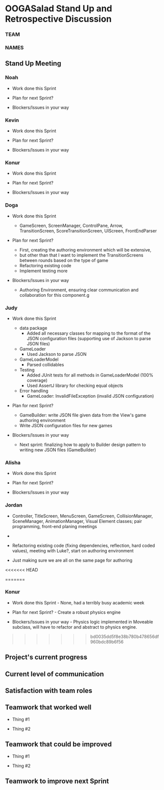 # OOGASalad Stand Up and Retrospective Discussion

### TEAM

### NAMES

## Stand Up Meeting

### Noah

* Work done this Sprint

* Plan for next Sprint?

* Blockers/Issues in your way

### Kevin

* Work done this Sprint

* Plan for next Sprint?

* Blockers/Issues in your way

### Konur

* Work done this Sprint

* Plan for next Sprint?

* Blockers/Issues in your way

### Doga

* Work done this Sprint
  * GameScreen, ScreenManager, ControlPane, Arrow, TransitionScreen, ScoreTransitionScreen, UIScreen, FrontEndParser

* Plan for next Sprint?
  * First, creating the authoring environment which will be extensive, 
  * but other than that I want to implement the TransitionScreens between rounds based on the type of game
  * Refactoring existing code
  * Implement testing more

* Blockers/Issues in your way
  * Authoring Environment, ensuring clear communication and collaboration for this component.g

### Judy

* Work done this Sprint
  * data package
    * Added all necessary classes for mapping to the format of the JSON configuration files (supporting use of Jackson to parse JSON files) 
  * GameLoader
    * Used Jackson to parse JSON
  * GameLoaderModel
    * Parsed collidables
  * Testing
    * Added JUnit tests for all methods in GameLoaderModel (100% coverage)
    * Used AssertJ library for checking equal objects
  * Error handling
    * GameLoader: InvalidFileException (invalid JSON configuration)

* Plan for next Sprint?
  * GameBuilder: write JSON file given data from the View's game authoring environment
  * Write JSON configuration files for new games

* Blockers/Issues in your way
  * Next sprint: finalizing how to apply to Builder design pattern to writing new JSON files (GameBuilder) 

### Alisha

* Work done this Sprint

* Plan for next Sprint?

* Blockers/Issues in your way

### Jordan

* Controller, TitleScreen, MenuScreen, GameScreen, CollisionManager, SceneManager, AnimationManager,
  Visual Element classes; pair programming, front-end planing meetings
* 
* Refactoring existing code (fixing dependencies, reflection, hard coded values), meeting with
  Luke?, start on authoring environment

* Just making sure we are all on the same page for authoring


<<<<<<< HEAD


=======
### Konur

* Work done this Sprint - None, had a terribly busy academic week

* Plan for next Sprint? - Create a robust physics engine

* Blockers/Issues in your way - Physics logic implemented in Moveable subclass, will have to refactor
and abstract to physics engine.
>>>>>>> bd0035dd5f8e38b780b478656df960bdc89b6f56

## Project's current progress

## Current level of communication

## Satisfaction with team roles

## Teamwork that worked well

* Thing #1

* Thing #2

## Teamwork that could be improved

* Thing #1

* Thing #2

## Teamwork to improve next Sprint
